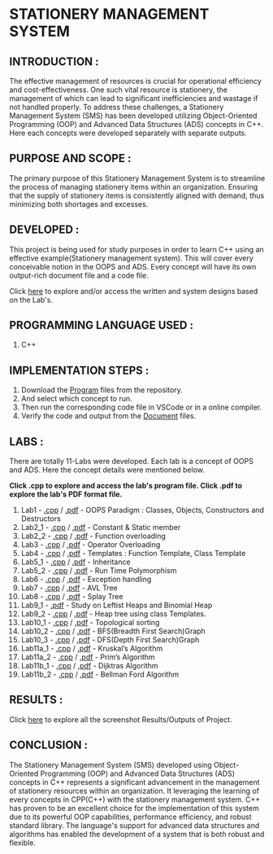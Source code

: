 # STATIONERY MANAGEMENT SYSTEM

## INTRODUCTION :
The effective management of resources is crucial for operational efficiency and cost-effectiveness. 
One such vital resource is stationery, the management of which can lead to significant inefficiencies and wastage if not handled properly. 
To address these challenges, a Stationery Management System (SMS) has been developed utilizing Object-Oriented Programming (OOP) and Advanced Data Structures (ADS) concepts in C++.
Here each concepts were developed separately with separate outputs.

## PURPOSE AND SCOPE :
The primary purpose of this Stationery Management System is to streamline the process of managing stationery items within an organization. 
Ensuring that the supply of stationery items is consistently aligned with demand, thus minimizing both shortages and excesses.

## DEVELOPED :
This project is being used for study purposes in order to learn C++ using an effective example(Stationery management system).
This will cover every conceivable notion in the OOPS and ADS.
Every concept will have its own output-rich document file and a code file.

Click [here](Written) to explore and/or access the written and system designs based on the Lab's.

## PROGRAMMING LANGUAGE USED :
1. C++

## IMPLEMENTATION STEPS :
1. Download the [Program](Program_files) files from the repository.
2. And select which concept to run.
3. Then run the corresponding code file in VSCode or in a online compiler.
4. Verify the code and output from the [Document](Document_files) files.

## LABS :
There are totally 11-Labs were developed.
Each lab is a concept of OOPS and ADS.
Here the concept details were mentioned below.

**Click .cpp to explore and access the lab's program file.
Click .pdf to explore the lab's PDF format file.**

1. Lab1 - [.cpp](Prograam_files/Lab1.cpp) / [.pdf](Document_files/Lab1.pdf) - OOPS Paradigm : Classes, Objects, Constructors and Destructors 
2. Lab2_1 - [.cpp](Prograam_files/Lab2_1.cpp) / [.pdf](Document_files/Lab2_1.pdf) - Constant & Static member 
3. Lab2_2 - [.cpp](Prograam_files/Lab2_2.cpp) / [.pdf](Document_files/Lab2_2.pdf) - Function overloading 
4. Lab3 - [.cpp](Prograam_files/Lab3.cpp) / [.pdf](Document_files/Lab3.pdf) - Operator Overloading 
5. Lab4 - [.cpp](Prograam_files/Lab4.cpp) / [.pdf](Document_files/Lab4.pdf) - Templates : Function Template, Class Template 
6. Lab5_1 - [.cpp](Prograam_files/Lab5_1.cpp) / [.pdf](Document_files/Lab5_1.pdf) - Inheritance
7. Lab5_2 - [.cpp](Prograam_files/Lab5_2.cpp) / [.pdf](Document_files/Lab5_2.pdf) - Run Time Polymorphism
8. Lab6 - [.cpp](Prograam_files/Lab6.cpp) / [.pdf](Document_files/Lab6.pdf) - Exception handling
9. Lab7 - [.cpp](Prograam_files/Lab7.cpp) / [.pdf](Document_files/Lab7.pdf) - AVL Tree
10. Lab8 - [.cpp](Prograam_files/Lab8.cpp) / [.pdf](Document_files/Lab8.pdf) - Splay Tree
11. Lab9_1 - [.pdf](Document_files/Lab9_1.pdf) - Study on Leftist Heaps and Binomial Heap 
12. Lab9_2 - [.cpp](Prograam_files/Lab9_2.cpp) / [.pdf](Document_files/Lab9_2.pdf) - Heap tree using class Templates.
13. Lab10_1 - [.cpp](Prograam_files/Lab10_1.cpp) / [.pdf](Document_files/Lab10_1.pdf) - Topological sorting
14. Lab10_2 - [.cpp](Prograam_files/Lab10_2.cpp) / [.pdf](Document_files/Lab10_2.pdf) - BFS(Breadth First Search)Graph
15. Lab10_3 - [.cpp](Prograam_files/Lab10_3.cpp) / [.pdf](Document_files/Lab10_3.pdf) - DFS(Depth First Search)Graph
16. Lab11a_1 - [.cpp](Prograam_files/Lab11a_1.cpp) / [.pdf](Document_files/Lab11a_1.pdf) - Kruskal’s Algorithm
17. Lab11a_2 - [.cpp](Prograam_files/Lab11a_2.cpp) / [.pdf](Document_files/Lab11a_2.pdf) - Prim’s Algorithm
18. Lab11b_1 - [.cpp](Prograam_files/Lab11b_1.cpp) / [.pdf](Document_files/Lab11b_1.pdf) - Dijktras Algorithm
19. Lab11b_2 - [.cpp](Prograam_files/Lab11b_2.cpp) / [.pdf](Document_files/Lab11b_2.pdf) - Bellman Ford Algorithm 

## RESULTS :
Click [here](Result) to explore all the screenshot Results/Outputs of Project.

## CONCLUSION :
The Stationery Management System (SMS) developed using Object-Oriented Programming (OOP) and Advanced Data Structures (ADS) concepts in C++ represents a significant advancement in the management of stationery resources within an organization. 
It leveraging the learning of every concepts in CPP(C++) with the stationery management system.
C++ has proven to be an excellent choice for the implementation of this system due to its powerful OOP capabilities, performance efficiency, and robust standard library. 
The language's support for advanced data structures and algorithms has enabled the development of a system that is both robust and flexible.





